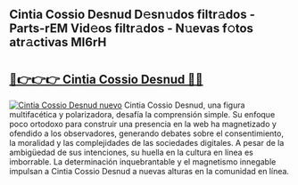 ## Cintia Cossio Desnud D𝚎sn𝚞dos filtr𝚊dos - Parts-rEM Vid𝚎os filtr𝚊dos - N𝚞evas f𝚘tos atr𝚊ctivas MI6rH

# <h2><a href="http://mb6ccsh.tromn.icu/?c=Cintia+Cossio+Desnud">🔗👉👉👉 Cintia Cossio Desnud 🔗🔗</a></h2>

[![Cintia Cossio Desnud nuevo](https://i.imgur.com/pEAQMta.gif)](http://mb6ccsh.tromn.icu/?c=Cintia+Cossio+Desnud)
Cintia Cossio Desnud, una figura multifacética y polarizadora, desafía la comprensión simple. Su enfoque poco ortodoxo para construir una presencia en la web ha magnetizado y ofendido a los observadores, generando debates sobre el consentimiento, la moralidad y las complejidades de las sociedades digitales. A pesar de la ambigüedad de sus intenciones, su huella en la cultura en línea es imborrable. La determinación inquebrantable y el magnetismo innegable impulsan a Cintia Cossio Desnud a nuevas alturas en la comunidad en línea.

